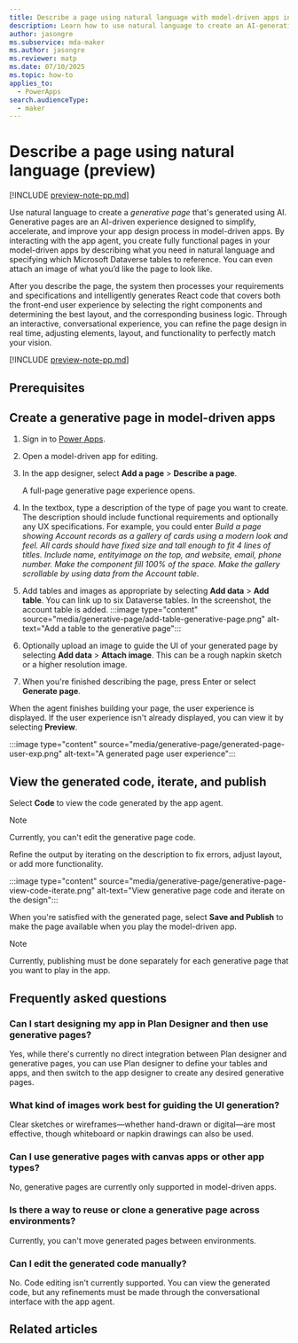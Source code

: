 ```yaml
---
title: Describe a page using natural language with model-driven apps in Power Apps
description: Learn how to use natural language to create an AI-generative page to use with a model-driven app.
author: jasongre
ms.subservice: mda-maker
ms.author: jasongre
ms.reviewer: matp
ms.date: 07/10/2025
ms.topic: how-to
applies_to: 
  - PowerApps
search.audienceType: 
  - maker
---
```

# Describe a page using natural language (preview)

[!INCLUDE [preview-note-pp.md](../../../shared/preview-includes/preview-banner.md)]

Use natural language to create a *generative page* that's generated using AI. Generative pages are an AI-driven experience designed to simplify, accelerate, and improve your app design process in model-driven apps. By interacting with the app agent, you create fully functional pages in your model-driven apps by describing what you need in natural language and specifying which Microsoft Dataverse tables to reference. You can even attach an image of what you’d like the page to look like. 

After you describe the page, the system then processes your requirements and  specifications and intelligently generates React code that covers both the front-end user experience by selecting the right components and determining the best layout, and the corresponding business logic. Through an interactive, conversational experience, you can refine the page design in real time, adjusting elements, layout, and functionality to perfectly match your vision.

[!INCLUDE [preview-note-pp.md](../../../shared/preview-includes/preview-note-pp.md)]

## Prerequisites

<!-- There were several requirements that appear to be for early release. What are the requirements for public preview? Do you need an of the AI/Copilot environment settings enabled-->

## Create a generative page in model-driven apps

1. Sign in to [Power Apps](https://make.powerapps.com).
1. Open a model-driven app for editing.
1. In the app designer, select **Add a page** > **Describe a page**.

   A full-page generative page experience opens.
1. In the textbox, type a description of the type of page you want to create. The description should include functional requirements and optionally any UX specifications. For example, you could enter *Build a page showing Account records as a gallery of cards using a modern look and feel. All cards should have fixed size and tall enough to fit 4 lines of titles. Include name, entityimage on the top, and website, email, phone number. Make the component fill 100% of the space. Make the gallery scrollable by using data from the Account table*.
1. Add tables and images as appropriate by selecting **Add data** > **Add table**. You can link up to six Dataverse tables. In the screenshot, the account table is added.
   :::image type="content" source="media/generative-page/add-table-generative-page.png" alt-text="Add a table to the generative page":::

1. Optionally upload an image to guide the UI of your generated page by selecting **Add data** > **Attach image**. This can be a rough napkin sketch or a higher resolution image.
1. When you're finished describing the page, press Enter or select **Generate page**.

When the agent finishes building your page, the user experience is displayed. If the user experience isn't already displayed, you can view it by selecting **Preview**.

:::image type="content" source="media/generative-page/generated-page-user-exp.png" alt-text="A generated page user experience":::

## View the generated code, iterate, and publish

Select **Code** to view the code generated by the app agent.

> [!NOTE]
> Currently, you can't edit the generative page code.

Refine the output by iterating on the description to fix errors, adjust layout, or add more functionality.

:::image type="content" source="media/generative-page/generative-page-view-code-iterate.png" alt-text="View generative page code and iterate on the design":::

When you're satisfied with the generated page, select **Save and Publish** to make the page available when you play the model-driven app.

> [!NOTE]
> Currently, publishing must be done separately for each generative page that you want to play in the app.

<!-- ## Limitations 

What are the limitations of the generative page for public preview? -->

## Frequently asked questions
<!--Please verify whether these FAQs apply to the public preview -->
### Can I start designing my app in Plan Designer and then use generative pages? 

Yes, while there's currently no direct integration between Plan designer and generative pages, you can use Plan designer to define your tables and apps, and then switch to the app designer to create any desired generative pages.

### What kind of images work best for guiding the UI generation?

Clear sketches or wireframes—whether hand-drawn or digital—are most effective, though whiteboard or napkin drawings can also be used.

### Can I use generative pages with canvas apps or other app types?

No, generative pages are currently only supported in model-driven apps.  

### Is there a way to reuse or clone a generative page across environments?

Currently, you can't move generated pages between environments.

### Can I edit the generated code manually?

No. Code editing isn't currently supported. You can view the generated code, but any refinements must be made through the conversational interface with the app agent.

## Related articles

<!-- Create an RAI FAQ with the AI impact section from the source doc? If not, what RAI FAQ do we link to for this?-->